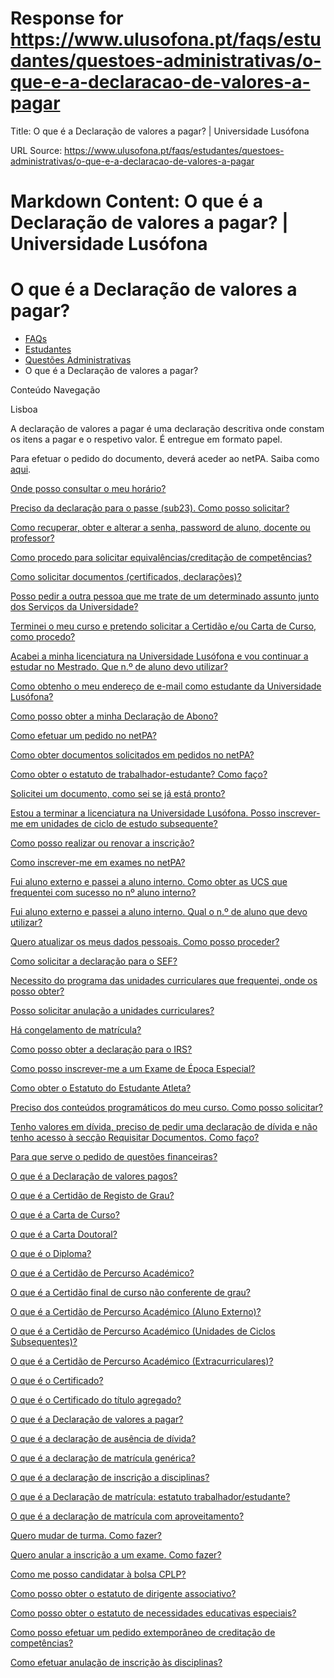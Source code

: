 # Response for https://www.ulusofona.pt/faqs/estudantes/questoes-administrativas/o-que-e-a-declaracao-de-valores-a-pagar

Title: O que é a Declaração de valores a pagar? | Universidade Lusófona

URL Source: https://www.ulusofona.pt/faqs/estudantes/questoes-administrativas/o-que-e-a-declaracao-de-valores-a-pagar

Markdown Content:
O que é a Declaração de valores a pagar? | Universidade Lusófona
===============

 

O que é a Declaração de valores a pagar?
========================================

*   [FAQs](https://www.ulusofona.pt/faqs/)
*   [Estudantes](https://www.ulusofona.pt/faqs/estudantes)
*   [Questões Administrativas](https://www.ulusofona.pt/faqs/estudantes/questoes-administrativas)
*   O que é a Declaração de valores a pagar?

[](https://www.ulusofona.pt/)

Conteúdo Navegação

Lisboa

A declaração de valores a pagar é uma declaração descritiva onde constam os itens a pagar e o respetivo valor. É entregue em formato papel.

Para efetuar o pedido do documento, deverá aceder ao netPA. Saiba como [aqui](https://www.ulusofona.pt/faqs/estudantes/questoes-administrativas/como-solicitar-documentos-certificados-declaracoes).

[Onde posso consultar o meu horário?](https://www.ulusofona.pt/faqs/estudantes/questoes-administrativas/onde-posso-consultar-o-meu-horario)

[Preciso da declaração para o passe (sub23). Como posso solicitar?](https://www.ulusofona.pt/faqs/estudantes/questoes-administrativas/preciso-de-uma-declaracao-para-ter-desconto-nos-transportes-como-posso-solicitar)

[Como recuperar, obter e alterar a senha, password de aluno, docente ou professor?](https://www.ulusofona.pt/faqs/estudantes/questoes-administrativas/como-recuperar-obter-a-password-de-alunodocente)

[Como procedo para solicitar equivalências/creditação de competências?](https://www.ulusofona.pt/faqs/estudantes/questoes-administrativas/como-procedo-para-solicitar-equivalenciascreditacao-de-competencias)

[Como solicitar documentos (certificados, declarações)?](https://www.ulusofona.pt/faqs/estudantes/questoes-administrativas/como-solicitar-documentos-certificados-declaracoes)

[Posso pedir a outra pessoa que me trate de um determinado assunto junto dos Serviços da Universidade?](https://www.ulusofona.pt/faqs/estudantes/questoes-administrativas/posso-pedir-a-outra-pessoa-que-me-trate-de-um-determinado-assunto-junto-dos-servicos-da-universidade)

[Terminei o meu curso e pretendo solicitar a Certidão e/ou Carta de Curso, como procedo?](https://www.ulusofona.pt/faqs/estudantes/questoes-administrativas/terminei-o-meu-curso-e-pretendo-solicitar-a-certidao-eou-carta-de-curso-como-procedo)

[Acabei a minha licenciatura na Universidade Lusófona e vou continuar a estudar no Mestrado. Que n.º de aluno devo utilizar?](https://www.ulusofona.pt/faqs/estudantes/questoes-administrativas/acabei-a-minha-licenciatura-na-universidade-lusofona-e-vou-continuar-a-estudar-no-mestrado-que-n-de-aluno-devo-utilizar)

[Como obtenho o meu endereço de e-mail como estudante da Universidade Lusófona?](https://www.ulusofona.pt/faqs/estudantes/questoes-administrativas/como-obtenho-o-meu-endereco-de-e-mail-como-estudante-da-universidade-lusofona)

[Como posso obter a minha Declaração de Abono?](https://www.ulusofona.pt/faqs/estudantes/questoes-administrativas/como-posso-obter-a-minha-declaracao-de-abono)

[Como efetuar um pedido no netPA?](https://www.ulusofona.pt/faqs/estudantes/questoes-administrativas/como-efetuar-um-pedido-no-netpa)

[Como obter documentos solicitados em pedidos no netPA?](https://www.ulusofona.pt/faqs/estudantes/questoes-administrativas/como-obter-documentos-solicitados-em-pedidos-no-netpa)

[Como obter o estatuto de trabalhador-estudante? Como faço?](https://www.ulusofona.pt/faqs/estudantes/questoes-administrativas/como-obter-o-estatuto-de-trabalhador-estudante-como-faco)

[Solicitei um documento, como sei se já está pronto?](https://www.ulusofona.pt/faqs/estudantes/questoes-administrativas/solicitei-um-documento-como-sei-se-ja-esta-pronto)

[Estou a terminar a licenciatura na Universidade Lusófona. Posso inscrever-me em unidades de ciclo de estudo subsequente?](https://www.ulusofona.pt/faqs/estudantes/questoes-administrativas/estou-a-terminar-a-licenciatura-na-universidade-lusofona-posso-inscrever-me-tambem-em-unidades-curriculares-de-mestrado)

[Como posso realizar ou renovar a inscrição?](https://www.ulusofona.pt/faqs/estudantes/questoes-administrativas/como-posso-realizar-ou-renovar-a-inscricao)

[Como inscrever-me em exames no netPA?](https://www.ulusofona.pt/faqs/estudantes/questoes-administrativas/como-inscrever-me-em-exames-no-netpa)

[Fui aluno externo e passei a aluno interno. Como obter as UCS que frequentei com sucesso no nº aluno interno?](https://www.ulusofona.pt/faqs/estudantes/questoes-administrativas/fui-aluno-externo-e-passei-a-aluno-interno-como-obter-as-ucs-que-frequentei-com-sucesso-no-n-aluno-interno)

[Fui aluno externo e passei a aluno interno. Qual o n.º de aluno que devo utilizar?](https://www.ulusofona.pt/faqs/estudantes/questoes-administrativas/fui-aluno-externo-e-passei-a-aluno-interno-qual-o-n-de-aluno-que-devo-utilizar)

[Quero atualizar os meus dados pessoais. Como posso proceder?](https://www.ulusofona.pt/faqs/estudantes/questoes-administrativas/quero-atualizar-os-meus-dados-pessoais-como-posso-proceder)

[Como solicitar a declaração para o SEF?](https://www.ulusofona.pt/faqs/estudantes/questoes-administrativas/como-solicitar-a-declaracao-para-o-sef)

[Necessito do programa das unidades curriculares que frequentei, onde os posso obter?](https://www.ulusofona.pt/faqs/estudantes/questoes-administrativas/necessito-do-programa-das-unidades-curriculares-que-frequentei-onde-os-posso-obter)

[Posso solicitar anulação a unidades curriculares?](https://www.ulusofona.pt/faqs/estudantes/questoes-administrativas/posso-solicitar-anulacao-a-unidades-curriculares)

[Há congelamento de matrícula?](https://www.ulusofona.pt/faqs/estudantes/questoes-administrativas/ha-congelamento-de-matricula)

[Como posso obter a declaração para o IRS?](https://www.ulusofona.pt/faqs/estudantes/questoes-administrativas/como-posso-obter-a-declaracao-para-o-irs)

[Como posso inscrever-me a um Exame de Época Especial?](https://www.ulusofona.pt/faqs/estudantes/questoes-administrativas/como-posso-inscrever-me-a-um-exame-de-epoca-especial)

[Como obter o Estatuto do Estudante Atleta?](https://www.ulusofona.pt/faqs/estudantes/questoes-administrativas/como-obter-o-estatuto-do-estudante-atleta)

[Preciso dos conteúdos programáticos do meu curso. Como posso solicitar?](https://www.ulusofona.pt/faqs/estudantes/questoes-administrativas/preciso-dos-conteudos-programaticos-do-meu-curso-como-posso-solicitar)

[Tenho valores em dívida, preciso de pedir uma declaração de dívida e não tenho acesso à secção Requisitar Documentos. Como faço?](https://www.ulusofona.pt/faqs/estudantes/questoes-administrativas/tenho-valores-em-divida-preciso-de-pedir-uma-declaracao-de-divida-mas-nao-tenho-acesso-a-seccao-requisitar-documentos-em-net)

[Para que serve o pedido de questões financeiras?](https://www.ulusofona.pt/faqs/estudantes/questoes-administrativas/para-que-serve-o-pedido-de-questoes-financeiras)

[O que é a Declaração de valores pagos?](https://www.ulusofona.pt/faqs/estudantes/questoes-administrativas/o-que-e-a-declaracao-de-valores-pagos)

[O que é a Certidão de Registo de Grau?](https://www.ulusofona.pt/faqs/estudantes/questoes-administrativas/o-que-e-a-certidao-de-registo-de-grau)

[O que é a Carta de Curso?](https://www.ulusofona.pt/faqs/estudantes/questoes-administrativas/o-que-e-a-carta-de-curso)

[O que é a Carta Doutoral?](https://www.ulusofona.pt/faqs/estudantes/questoes-administrativas/o-que-e-a-carta-doutoral)

[O que é o Diploma?](https://www.ulusofona.pt/faqs/estudantes/questoes-administrativas/o-que-e-o-diploma)

[O que é a Certidão de Percurso Académico?](https://www.ulusofona.pt/faqs/estudantes/questoes-administrativas/o-que-e-a-certidao-de-percurso-academico)

[O que é a Certidão final de curso não conferente de grau?](https://www.ulusofona.pt/faqs/estudantes/questoes-administrativas/o-que-e-a-certidao-final-de-curso-nao-conferente-de-grau)

[O que é a Certidão de Percurso Académico (Aluno Externo)?](https://www.ulusofona.pt/faqs/estudantes/questoes-administrativas/o-que-e-a-certidao-de-percurso-academico-aluno-externo)

[O que é a Certidão de Percurso Académico (Unidades de Ciclos Subsequentes)?](https://www.ulusofona.pt/faqs/estudantes/questoes-administrativas/o-que-e-a-certidao-de-percurso-academico-unidades-de-ciclos-subsequentes)

[O que é a Certidão de Percurso Académico (Extracurriculares)?](https://www.ulusofona.pt/faqs/estudantes/questoes-administrativas/o-que-e-a-certidao-de-percurso-academico-extracurriculares)

[O que é o Certificado?](https://www.ulusofona.pt/faqs/estudantes/questoes-administrativas/o-que-e-o-certificado)

[O que é o Certificado do título agregado?](https://www.ulusofona.pt/faqs/estudantes/questoes-administrativas/o-que-e-o-certificado-do-titulo-agregado)

[O que é a Declaração de valores a pagar?](https://www.ulusofona.pt/faqs/estudantes/questoes-administrativas/o-que-e-a-declaracao-de-valores-a-pagar)

[O que é a declaração de ausência de dívida?](https://www.ulusofona.pt/faqs/estudantes/questoes-administrativas/o-que-e-a-declaracao-de-ausencia-de-divida)

[O que é a declaração de matrícula genérica?](https://www.ulusofona.pt/faqs/estudantes/questoes-administrativas/o-que-e-a-declaracao-de-matricula-generica)

[O que é a declaração de inscrição a disciplinas?](https://www.ulusofona.pt/faqs/estudantes/questoes-administrativas/o-que-e-a-declaracao-de-inscricao-a-disciplinas)

[O que é a Declaração de matrícula: estatuto trabalhador/estudante?](https://www.ulusofona.pt/faqs/estudantes/questoes-administrativas/o-que-e-a-declaracao-de-matricula-estatuto-trabalhadorestudante)

[O que é a declaração de matrícula com aproveitamento?](https://www.ulusofona.pt/faqs/estudantes/questoes-administrativas/o-que-e-a-declaracao-de-matricula-com-aproveitamento)

[Quero mudar de turma. Como fazer?](https://www.ulusofona.pt/faqs/estudantes/questoes-administrativas/quero-mudar-de-turma-como-fazer)

[Quero anular a inscrição a um exame. Como fazer?](https://www.ulusofona.pt/faqs/estudantes/questoes-administrativas/quero-anular-a-inscricao-a-um-exame-como-fazer)

[Como me posso candidatar à bolsa CPLP?](https://www.ulusofona.pt/faqs/estudantes/questoes-administrativas/como-me-posso-candidatar-a-bolsa-cplp)

[Como posso obter o estatuto de dirigente associativo?](https://www.ulusofona.pt/faqs/estudantes/questoes-administrativas/como-posso-obter-o-estatuto-de-dirigente-associativo)

[Como posso obter o estatuto de necessidades educativas especiais?](https://www.ulusofona.pt/faqs/estudantes/questoes-administrativas/como-posso-obter-o-estatuto-de-necessidades-educativas-especiais)

[Como posso efetuar um pedido extemporâneo de creditação de competências?](https://www.ulusofona.pt/faqs/estudantes/questoes-administrativas/como-posso-efetuar-um-pedido-extemporaneo-de-creditacao-de-competencias-)

[Como efetuar anulação de inscrição às disciplinas?](https://www.ulusofona.pt/faqs/estudantes/questoes-administrativas/como-efetuar-anulacao-de-inscricao-as-disciplinas)

